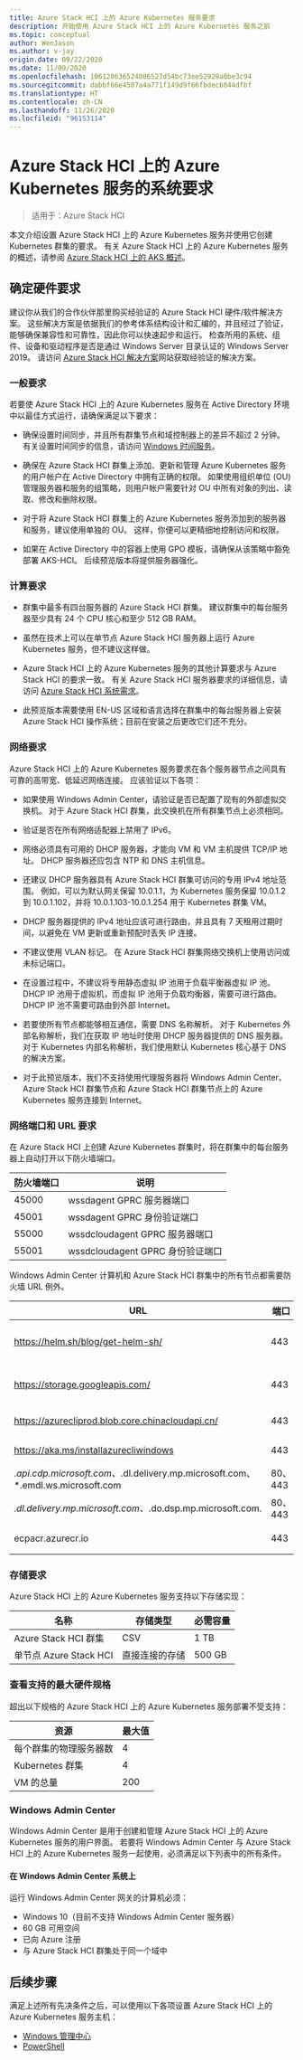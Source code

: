 ```yaml
---
title: Azure Stack HCI 上的 Azure Kubernetes 服务要求
description: 开始使用 Azure Stack HCI 上的 Azure Kubernetes 服务之前
ms.topic: conceptual
author: WenJason
ms.author: v-jay
origin.date: 09/22/2020
ms.date: 11/09/2020
ms.openlocfilehash: 106120636524806527d54bc73ee52929a0be3c94
ms.sourcegitcommit: dabbf66e4507a4a771f149d9f66fbdec6044dfbf
ms.translationtype: HT
ms.contentlocale: zh-CN
ms.lasthandoff: 11/26/2020
ms.locfileid: "96153114"
---
```

# <a name="system-requirements-for-azure-kubernetes-service-on-azure-stack-hci"></a>Azure Stack HCI 上的 Azure Kubernetes 服务的系统要求

> 适用于：Azure Stack HCI

本文介绍设置 Azure Stack HCI 上的 Azure Kubernetes 服务并使用它创建 Kubernetes 群集的要求。 有关 Azure Stack HCI 上的 Azure Kubernetes 服务的概述，请参阅 [Azure Stack HCI 上的 AKS 概述](overview.md)。

## <a name="determine-hardware-requirements"></a>确定硬件要求

建议你从我们的合作伙伴那里购买经验证的 Azure Stack HCI 硬件/软件解决方案。 这些解决方案是依据我们的参考体系结构设计和汇编的，并且经过了验证，能够确保兼容性和可靠性，因此你可以快速起步和运行。 检查所用的系统、组件、设备和驱动程序是否是通过 Windows Server 目录认证的 Windows Server 2019。 请访问 [Azure Stack HCI 解决方案](https://azure.microsoft.com/overview/azure-stack/hci)网站获取经验证的解决方案。

### <a name="general-requirements"></a>一般要求

若要使 Azure Stack HCI 上的 Azure Kubernetes 服务在 Active Directory 环境中以最佳方式运行，请确保满足以下要求： 

 - 确保设置时间同步，并且所有群集节点和域控制器上的差异不超过 2 分钟。 有关设置时间同步的信息，请访问 [Windows 时间服务](https://docs.microsoft.com/windows-server/networking/windows-time-service/windows-time-service-top)。 

 - 确保在 Azure Stack HCI 群集上添加、更新和管理 Azure Kubernetes 服务的用户帐户在 Active Directory 中拥有正确的权限。 如果使用组织单位 (OU) 管理服务器和服务的组策略，则用户帐户需要针对 OU 中所有对象的列出、读取、修改和删除权限。 

 - 对于将 Azure Stack HCI 群集上的 Azure Kubernetes 服务添加到的服务器和服务，建议使用单独的 OU。 这样，你便可以更精细地控制访问和权限。

 - 如果在 Active Directory 中的容器上使用 GPO 模板，请确保从该策略中豁免部署 AKS-HCI。 后续预览版本将提供服务器强化。

### <a name="compute-requirements"></a>计算要求

 - 群集中最多有四台服务器的 Azure Stack HCI 群集。 建议群集中的每台服务器至少具有 24 个 CPU 核心和至少 512 GB RAM。

 - 虽然在技术上可以在单节点 Azure Stack HCI 服务器上运行 Azure Kubernetes 服务，但不建议这样做。

 - Azure Stack HCI 上的 Azure Kubernetes 服务的其他计算要求与 Azure Stack HCI 的要求一致。 有关 Azure Stack HCI 服务器要求的详细信息，请访问 [Azure Stack HCI 系统需求](../hci/concepts/system-requirements.md#server-requirements)。

 - 此预览版本需要使用 EN-US 区域和语言选择在群集中的每台服务器上安装 Azure Stack HCI 操作系统；目前在安装之后更改它们还不充分。

### <a name="network-requirements"></a>网络要求 

Azure Stack HCI 上的 Azure Kubernetes 服务要求在各个服务器节点之间具有可靠的高带宽、低延迟网络连接。 应该验证以下各项： 

 - 如果使用 Windows Admin Center，请验证是否已配置了现有的外部虚拟交换机。 对于 Azure Stack HCI 群集，此交换机在所有群集节点上必须相同。 

 - 验证是否在所有网络适配器上禁用了 IPv6。 

 - 网络必须具有可用的 DHCP 服务器，才能向 VM 和 VM 主机提供 TCP/IP 地址。 DHCP 服务器还应包含 NTP 和 DNS 主机信息。 

 - 还建议 DHCP 服务器具有 Azure Stack HCI 群集可访问的专用 IPv4 地址范围。 例如，可以为默认网关保留 10.0.1.1，为 Kubernetes 服务保留 10.0.1.2 到 10.0.1.102，并将 10.0.1.103-10.0.1.254 用于 Kubernetes 群集 VM。 

 - DHCP 服务器提供的 IPv4 地址应该可进行路由，并且具有 7 天租用过期时间，以避免在 VM 更新或重新预配时丢失 IP 连接。  

 - 不建议使用 VLAN 标记。 在 Azure Stack HCI 群集网络交换机上使用访问或未标记端口。 

 - 在设置过程中，不建议将专用静态虚拟 IP 池用于负载平衡器虚拟 IP 池。 DHCP IP 池用于虚拟机，而虚拟 IP 池用于负载均衡器，需要可进行路由。 DHCP IP 池不需要可路由到外部 Internet。

 - 若要使所有节点都能够相互通信，需要 DNS 名称解析。 对于 Kubernetes 外部名称解析，我们在获取 IP 地址时使用 DHCP 服务器提供的 DNS 服务器。 对于 Kubernetes 内部名称解析，我们使用默认 Kubernetes 核心基于 DNS 的解决方案。 

 - 对于此预览版本，我们不支持使用代理服务器将 Windows Admin Center、Azure Stack HCI 群集节点和 Azure Stack HCI 群集节点上的 Azure Kubernetes 服务连接到 Internet。

### <a name="network-port-and-url-requirements"></a>网络端口和 URL 要求 

在 Azure Stack HCI 上创建 Azure Kubernetes 群集时，将在群集中的每台服务器上自动打开以下防火墙端口。 


| 防火墙端口               | 说明         | 
| ---------------------------- | ------------ | 
| 45000           | wssdagent GPRC   服务器端口           |
| 45001             | wssdagent GPRC 身份验证端口  | 
| 55000           | wssdcloudagent GPRC   服务器端口           |
| 55001             | wssdcloudagent GPRC 身份验证端口  | 


Windows Admin Center 计算机和 Azure Stack HCI 群集中的所有节点都需要防火墙 URL 例外。 

| URL        | 端口 | 服务 | 注释 |
| ---------- | ---- | --- | ---- |
https://helm.sh/blog/get-helm-sh/  | 443 | 下载代理、WAC | 用于下载 Helm 二进制文件 
https://storage.googleapis.com/  | 443 | Cloud Init | 下载 Kubernetes 二进制文件 
https://azurecliprod.blob.core.chinacloudapi.cn/ | 443 | Cloud Init | 下载二进制文件和容器 
https://aka.ms/installazurecliwindows | 443 | WAC | 下载 Azure CLI 
*.api.cdp.microsoft.com、*.dl.delivery.mp.microsoft.com、*.emdl.ws.microsoft.com | 80、443 | 下载代理 | 下载元数据 
*.dl.delivery.mp.microsoft.com、*.do.dsp.mp.microsoft.com. | 80、443 | 下载代理 | 下载 VHD 映像 
ecpacr.azurecr.io | 443 | Kubernetes | 下载容器映像 

### <a name="storage-requirements"></a>存储要求 

Azure Stack HCI 上的 Azure Kubernetes 服务支持以下存储实现： 

|  名称                         | 存储类型 | 必需容量 |
| ---------------------------- | ------------ | ----------------- |
| Azure Stack HCI 群集          | CSV          | 1 TB              |
| 单节点 Azure Stack HCI | 直接连接的存储 | 500 GB|

### <a name="review-maximum-supported-hardware-specifications"></a>查看支持的最大硬件规格 

超出以下规格的 Azure Stack HCI 上的 Azure Kubernetes 服务部署不受支持： 

| 资源                     | 最大值 |
| ---------------------------- | --------|
| 每个群集的物理服务器数 | 4       |
| Kubernetes 群集            | 4       |
| VM 的总量          | 200     |

### <a name="windows-admin-center"></a>Windows Admin Center 

Windows Admin Center 是用于创建和管理 Azure Stack HCI 上的 Azure Kubernetes 服务的用户界面。 若要将 Windows Admin Center 与 Azure Stack HCI 上的 Azure Kubernetes 服务一起使用，必须满足以下列表中的所有条件。 

#### <a name="on-your-windows-admin-center-system"></a>在 Windows Admin Center 系统上

运行 Windows Admin Center 网关的计算机必须： 

 - Windows 10（目前不支持 Windows Admin Center 服务器）
 - 60 GB 可用空间
 - 已向 Azure 注册
 - 与 Azure Stack HCI 群集处于同一个域中

## <a name="next-steps"></a>后续步骤 

满足上述所有先决条件之后，可以使用以下各项设置 Azure Stack HCI 上的 Azure Kubernetes 服务主机：
 - [Windows 管理中心](setup.md)
 - [PowerShell](setup-powershell.md)
